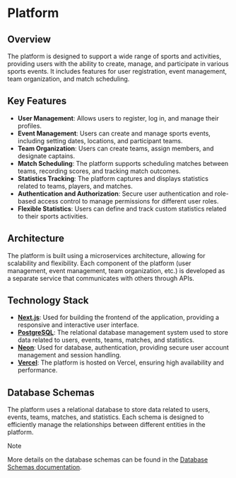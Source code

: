 # Platform

## Overview

The platform is designed to support a wide range of sports and activities, providing users with the ability to create, manage, and participate in various sports events. It includes features for user registration, event management, team organization, and match scheduling.

## Key Features

- **User Management**: Allows users to register, log in, and manage their profiles.
- **Event Management**: Users can create and manage sports events, including setting dates, locations, and participant teams.
- **Team Organization**: Users can create teams, assign members, and designate captains.
- **Match Scheduling**: The platform supports scheduling matches between teams, recording scores, and tracking match outcomes.
- **Statistics Tracking**: The platform captures and displays statistics related to teams, players, and matches.
- **Authentication and Authorization**: Secure user authentication and role-based access control to manage permissions for different user roles.
- **Flexible Statistics**: Users can define and track custom statistics related to their sports activities.

## Architecture

The platform is built using a microservices architecture, allowing for scalability and flexibility. Each component of the platform (user management, event management, team organization, etc.) is developed as a separate service that communicates with others through APIs.

## Technology Stack

- **[Next.js](https://nextjs.org/)**: Used for building the frontend of the application, providing a responsive and interactive user interface.
- **[PostgreSQL](https://www.postgresql.org/)**: The relational database management system used to store data related to users, events, teams, matches, and statistics.
- **[Neon](https://neon.com/)**: Used for database, authentication, providing secure user account management and session handling.
- **[Vercel](https://vercel.com/)**: The platform is hosted on Vercel, ensuring high availability and performance.

## Database Schemas

The platform uses a relational database to store data related to users, events, teams, matches, and statistics. Each schema is designed to efficiently manage the relationships between different entities in the platform.

> [!NOTE]
> More details on the database schemas can be found in the [Database Schemas documentation](../database/README.md).
